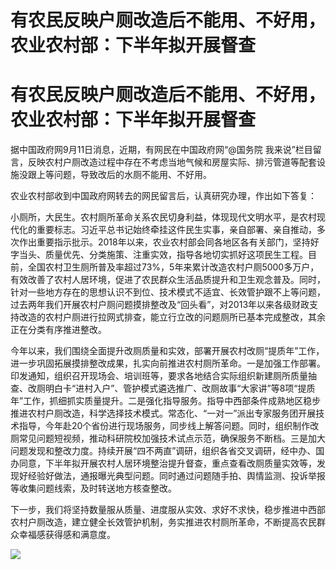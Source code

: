 # 有农民反映户厕改造后不能用、不好用，农业农村部：下半年拟开展督查

# 有农民反映户厕改造后不能用、不好用，农业农村部：下半年拟开展督查

据中国政府网9月11日消息，近期，有网民在中国政府网“@国务院
我来说”栏目留言，反映农村户厕改造过程中存在不考虑当地气候和房屋实际、排污管道等配套设施没跟上等问题，导致改后的水厕不能用、不好用。

农业农村部收到中国政府网转去的网民留言后，认真研究办理，作出如下答复：

小厕所，大民生。农村厕所革命关系农民切身利益，体现现代文明水平，是农村现代化的重要标志。习近平总书记始终牵挂这件民生实事，亲自部署、亲自推动，多次作出重要指示批示。2018年以来，农业农村部会同各地区各有关部门，坚持好字当头、质量优先、分类施策、注重实效，指导各地切实抓好这项民生工程。目前，全国农村卫生厕所普及率超过73%，5年来累计改造农村户厕5000多万户，有效改善了农村人居环境，促进了农民群众生活品质提升和卫生观念普及。同时，针对一些地方存在的思想认识不到位、技术模式不适宜、长效管护跟不上等问题，过去两年我们开展农村户厕问题摸排整改及“回头看”，对2013年以来各级财政支持改造的农村户厕进行拉网式排查，能立行立改的问题厕所已基本完成整改，其余正在分类有序推进整改。

今年以来，我们围绕全面提升改厕质量和实效，部署开展农村改厕“提质年”工作，进一步巩固拓展摸排整改成果，扎实向前推进农村厕所革命。一是加强工作部署。印发通知，组织召开现场会、培训班等，要求各地结合实际组织新建厕所质量抽查、改厕明白卡“进村入户”、管护模式遴选推广、改厕故事“大家讲”等8项“提质年”工作，抓细抓实质量提升。二是强化指导服务。指导中西部条件成熟地区稳步推进农村户厕改造，科学选择技术模式。常态化、“一对一”派出专家服务团开展技术指导，今年赴20个省份进行现场服务，同步线上解答问题。同时，组织制作改厕常见问题短视频，推动科研院校加强技术试点示范，确保服务不断档。三是加大问题发现和整改力度。持续开展“四不两直”调研，组织各省交叉调研，经中办、国办同意，下半年拟开展农村人居环境整治提升督查，重点查看改厕质量实效等，发现好经验好做法，通报曝光典型问题。同时通过问题随手拍、舆情监测、投诉举报等收集问题线索，及时转送地方核查整改。

下一步，我们将坚持数量服从质量、进度服从实效、求好不求快，稳步推进中西部农村户厕改造，建立健全长效管护机制，务实推进农村厕所革命，不断提高农民群众幸福感获得感和满意度。

![](https://inews.gtimg.com/news_bt/OuV26mYlXmCboNoWZm6Wls9VfO7bX7RVeIpoHhRf0acPgAA/0)

